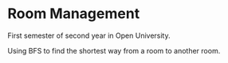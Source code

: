 # Room Management
First semester of second year in Open University.

Using BFS to find the shortest way from a room to another room.
